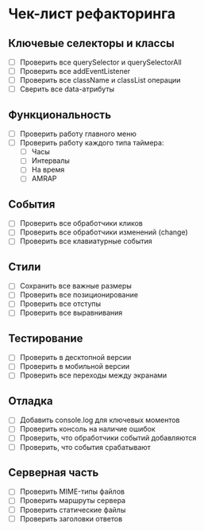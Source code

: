 # Чек-лист рефакторинга

## Ключевые селекторы и классы
- [ ] Проверить все querySelector и querySelectorAll
- [ ] Проверить все addEventListener
- [ ] Проверить все className и classList операции
- [ ] Сверить все data-атрибуты

## Функциональность
- [ ] Проверить работу главного меню
- [ ] Проверить работу каждого типа таймера:
  - [ ] Часы
  - [ ] Интервалы
  - [ ] На время
  - [ ] AMRAP

## События
- [ ] Проверить все обработчики кликов
- [ ] Проверить все обработчики изменений (change)
- [ ] Проверить все клавиатурные события

## Стили
- [ ] Сохранить все важные размеры
- [ ] Проверить все позиционирование
- [ ] Проверить все отступы
- [ ] Проверить все выравнивания

## Тестирование
- [ ] Проверить в десктопной версии
- [ ] Проверить в мобильной версии
- [ ] Проверить все переходы между экранами 

## Отладка
- [ ] Добавить console.log для ключевых моментов
- [ ] Проверить консоль на наличие ошибок
- [ ] Проверить, что обработчики событий добавляются
- [ ] Проверить, что события срабатывают

## Серверная часть
- [ ] Проверить MIME-типы файлов
- [ ] Проверить маршруты сервера
- [ ] Проверить статические файлы
- [ ] Проверить заголовки ответов